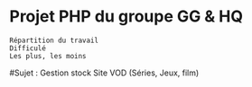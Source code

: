 # Projet PHP du groupe GG & HQ
    Répartition du travail
    Difficulé
    Les plus, les moins

#Sujet : 
    Gestion stock
    Site VOD (Séries, Jeux, film)
